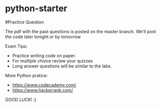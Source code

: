 # python-starter

#Practice Question

The pdf with the past questions is posted on the master branch. We'll post the code later tonight or by tomorrow 

Exam Tips:
 - Practice writing code on paper.
 - For multiple choice review your quizzes
 - Long answer questions will be similar to the labs.
 
More Python pratice:
 - https://www.codecademy.com/
 - https://www.hackerrank.com/

GOOD LUCK! :)

